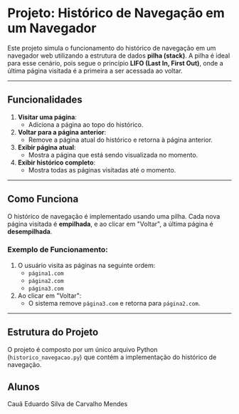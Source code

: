 # Projeto: Histórico de Navegação em um Navegador

Este projeto simula o funcionamento do histórico de navegação em um navegador web utilizando a estrutura de dados **pilha (stack)**. A pilha é ideal para esse cenário, pois segue o princípio **LIFO (Last In, First Out)**, onde a última página visitada é a primeira a ser acessada ao voltar.

---

## Funcionalidades

1. **Visitar uma página**:
   - Adiciona a página ao topo do histórico.
2. **Voltar para a página anterior**:
   - Remove a página atual do histórico e retorna à página anterior.
3. **Exibir página atual**:
   - Mostra a página que está sendo visualizada no momento.
4. **Exibir histórico completo**:
   - Mostra todas as páginas visitadas até o momento.

---

## Como Funciona

O histórico de navegação é implementado usando uma pilha. Cada nova página visitada é **empilhada**, e ao clicar em "Voltar", a última página é **desempilhada**.

### Exemplo de Funcionamento:
1. O usuário visita as páginas na seguinte ordem:
   - `página1.com`
   - `página2.com`
   - `página3.com`
2. Ao clicar em "Voltar":
   - O sistema remove `página3.com` e retorna para `página2.com`.

---

## Estrutura do Projeto

O projeto é composto por um único arquivo Python (`historico_navegacao.py`) que contém a implementação do histórico de navegação.


## Alunos

Cauã Eduardo Silva de Carvalho Mendes 

